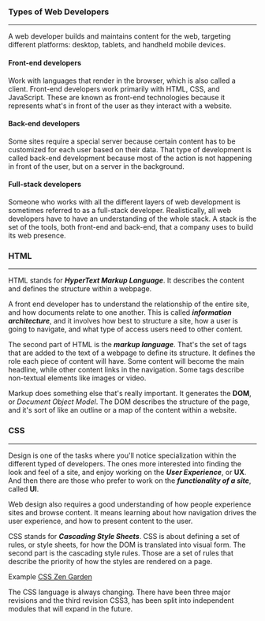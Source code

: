 ### Types of Web Developers
-----
A web developer builds and maintains content for the web, targeting different platforms: desktop, tablets, and handheld mobile devices. 

#### Front-end developers
Work with languages that render in the browser, which is also called a client. Front-end developers work primarily with HTML, CSS, and JavaScript. These are known as front-end technologies because it represents what's in front of the user as they interact with a website.

#### Back-end developers
Some sites require a special server because certain content has to be customized for each user based on their data. That type of development is called back-end development because most of the action is not happening in front of the user, but on a server in the background. 

#### Full-stack developers
Someone who works with all the different layers of web development is sometimes referred to as a full-stack developer. Realistically, all web developers have to have an understanding of the whole stack. A stack is the set of the tools, both front-end and back-end, that a company uses to build its web presence. 


### HTML
-----
HTML stands for ***HyperText Markup Language***. It describes the content and defines the structure within a webpage. 

A front end developer has to understand the relationship of the entire site, and how documents relate to one another. This is called ***information architecture***, and it involves how best to structure a site, how a user is going to navigate, and what type of access users need to other content. 

The second part of HTML is the ***markup language***. That's the set of tags that are added to the text of a webpage to define its structure.  It defines the role each piece of content will have. Some content will become the main headline, while other content links in the navigation. Some tags describe non-textual elements like images or video. 

Markup does something else that's really important. It generates the **DOM**, or *Document Object Model*. The DOM describes the structure of the page, and it's sort of like an outline or a map of the content within a website.


### CSS
-----
Design is one of the tasks where you'll notice specialization within the different typed of developers. The ones more interested into finding the look and feel of a site, and enjoy working on the ***User Experience***, or **UX**. And then there are those who prefer to work on the ***functionality of a site***, called **UI**.

Web design also requires a good understanding of how people experience sites and browse content. It means learning about how navigation drives the user experience, and how to present content to the user.

CSS stands for ***Cascading Style Sheets***. CSS is about defining a set of rules, or style sheets, for how the DOM is translated into visual form. The second part is the cascading style rules. Those are a set of rules that describe the priority of how the styles are rendered on a page.

Example [CSS Zen Garden](http://www.csszengarden.com/)

The CSS language is always changing. There have been three major revisions and the third revision CSS3, has been split into independent modules that will expand in the future. 


